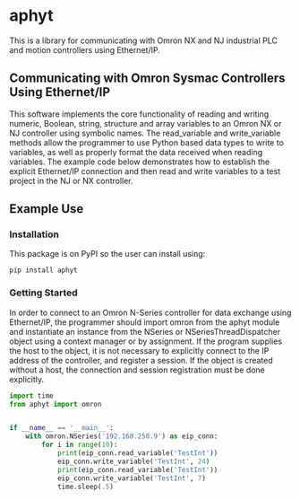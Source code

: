 # aphyt
This is a library for communicating with Omron NX and NJ industrial PLC and motion controllers using Ethernet/IP.

## Communicating with Omron Sysmac Controllers Using Ethernet/IP

This software implements the core functionality of reading and writing numeric, Boolean, string, structure and array variables to an Omron NX or NJ controller using symbolic names. The read_variable and write_variable methods allow the programmer to use Python based data types to write to variables, as well as properly format the data received when reading variables. The example code below demonstrates how to establish the explicit Ethernet/IP connection and then read and write variables to a test project in the NJ or NX controller.

## Example Use

### Installation

This package is on PyPI so the user can install using:

    pip install aphyt

### Getting Started

In order to connect to an Omron N-Series controller for data exchange using Ethernet/IP, the programmer should import omron from the aphyt module and instantiate an instance from the NSeries or NSeriesThreadDispatcher object using a context manager or by assignment. If the program supplies the host to the object, it is not necessary to explicitly connect to the IP address of the controller, and register a session. If the object is created without a host, the connection and session registration must be done explicitly.

```python
import time
from aphyt import omron


if __name__ == '__main__':
    with omron.NSeries('192.168.250.9') as eip_conn:
        for i in range(10):
            print(eip_conn.read_variable('TestInt'))
            eip_conn.write_variable('TestInt', 24)
            print(eip_conn.read_variable('TestInt'))
            eip_conn.write_variable('TestInt', 7)
            time.sleep(.5)

```